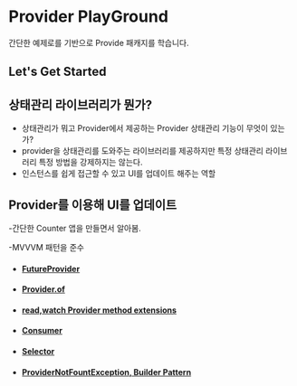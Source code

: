 # Provider PlayGround

간단한 예제로를 기반으로 Provide 패캐지를 학습니다.

## Let's Get Started

## 상태관리 라이브러리가 뭔가?

- 상태관리가 뭐고 Provider에서 제공하는 Provider 상태관리 기능이 무엇이 있는가?
- provider을 상태관리를 도와주는 라이브러리를 제공하지만 특정 상태관리 라이브러리 특정 방법을 강제하지는 않는다.
- 인스턴스를 쉽게 접근할 수 있고 UI를 업데이트 해주는 역할

## Provider를 이용해 UI를 업데이트

-간단한 Counter 앱을 만들면서 알아봄.

-MVVVM 패턴을 준수

- #### [FutureProvider](./lib/FutureProvider/about_future_provider.md)
- #### [Provider.of](./lib/Provider.of/about_provider.of.md)
- #### [read,watch Provider method extensions](./lib/read_watch_extension/about_read_wath_extension.md)
- #### [Consumer](./lib/Consumer/about_consumer.md)
- #### [Selector](./lib/Selector/about_selector.md)
- #### [ProviderNotFountException, Builder Pattern](./lib/ProviderNotFoundExcption/about_provider_not_found_exception.md)




